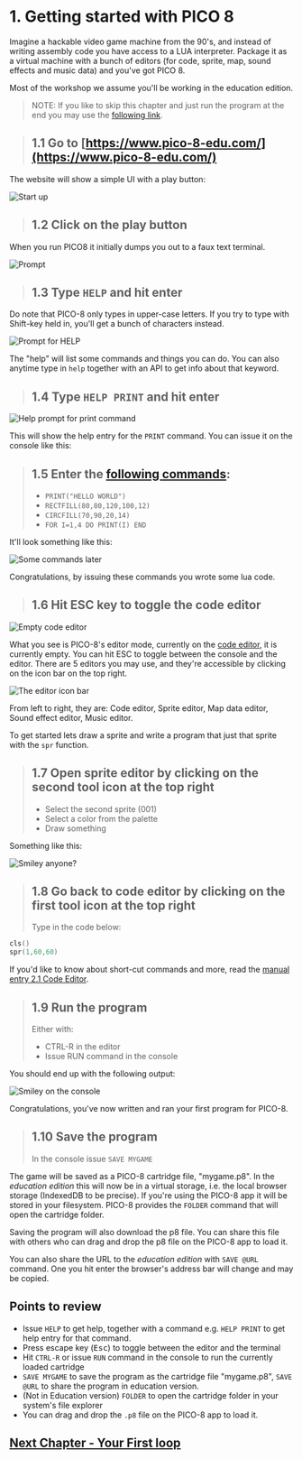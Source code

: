 # 1. Getting started with PICO 8

Imagine a hackable video game machine from the 90's, and instead of writing assembly code you have access to a LUA interpreter. Package it as a virtual machine with a bunch of editors (for code, sprite, map, sound effects and music data) and you've got PICO 8.

Most of the workshop we assume you'll be working in the education edition.

> NOTE: If you like to skip this chapter and just run the program at the end you may use the [following link](https://www.pico-8-edu.com/?c=Y2xzKCkKc3ByKDEsNjAsNjAp&g=wG6Aw-w06Cw-wsHQHQaAaAaw-wsXgaAaAaw-wsXg6Ew-wrHQHQqQqw-wy6Cw-w06A).

> ## 1.1 Go to [https://www.pico-8-edu.com/](https://www.pico-8-edu.com/)

The website will show a simple UI with a play button:

![Start up](./assets/1-start-edu.png)

> ## 1.2 Click on the play button

When you run PICO8 it initially dumps you out to a faux text terminal.

![Prompt](./assets/1-the-prompt.png)

> ## 1.3 Type `HELP` and hit enter

Do note that PICO-8 only types in upper-case letters. If you try to type with Shift-key held in, you'll get a bunch of characters instead.

![Prompt for HELP](./assets/1-prompt-help.png)

The "help" will list some commands and things you can do. You can also anytime type in `help` together with an API to get info about that keyword.

> ## 1.4 Type `HELP PRINT` and hit enter

![Help prompt for print command](./assets/1-print-help.png)

This will show the help entry for the `PRINT` command. You can issue it on the console like this:

> ## 1.5 Enter the [following commands](https://www.lexaloffle.com/dl/docs/pico-8_manual.html#_Hello_World):
>
> - `PRINT("HELLO WORLD")`
> - `RECTFILL(80,80,120,100,12)`
> - `CIRCFILL(70,90,20,14)`
> - `FOR I=1,4 DO PRINT(I) END`

It'll look something like this:

![Some commands later](./assets/1-four-first-commands.png)

Congratulations, by issuing these commands you wrote some lua code.

> ## 1.6 Hit ESC key to toggle the code editor

![Empty code editor](./assets/1-hello-code-editor.png)

What you see is PICO-8's editor mode, currently on the [code editor](https://www.lexaloffle.com/dl/docs/pico-8_manual.html#Code_Editor), it is currently empty. You can hit ESC to toggle between the console and the editor. There are 5 editors you may use, and they're accessible by clicking on the icon bar on the top right.

![The editor icon bar](./assets/1-icons.png)

From left to right, they are: Code editor, Sprite editor, Map data editor, Sound effect editor, Music editor.

To get started lets draw a sprite and write a program that just that sprite with the `spr` function.

> ## 1.7 Open sprite editor by clicking on the second tool icon at the top right
>
> - Select the second sprite (001)
> - Select a color from the palette
> - Draw something

Something like this:

![Smiley anyone?](./assets/1-draw-a-sprite.png)

> ## 1.8 Go back to code editor by clicking on the first tool icon at the top right
>
> Type in the code below:

```lua
cls()
spr(1,60,60)
```

If you'd like to know about short-cut commands and more, read the [manual entry 2.1 Code Editor](https://www.lexaloffle.com/dl/docs/pico-8_manual.html#Code_Editor).

> ## 1.9 Run the program
>
> Either with:
>
> - CTRL-R in the editor
> - Issue RUN command in the console

You should end up with the following output:

![Smiley on the console](./assets/1-first-program.png)

Congratulations, you've now written and ran your first program for PICO-8.

> ## 1.10 Save the program
>
> In the console issue `SAVE MYGAME`

The game will be saved as a PICO-8 cartridge file, "mygame.p8". In the _education edition_ this will now be in a virtual storage, i.e. the local browser storage (IndexedDB to be precise). If you're using the PICO-8 app it will be stored in your filesystem. PICO-8 provides the `FOLDER` command that will open the cartridge folder.

Saving the program will also download the p8 file. You can share this file with others who can drag and drop the p8 file on the PICO-8 app to load it.

You can also share the URL to the _education edition_ with `SAVE @URL` command. One you hit enter the browser's address bar will change and may be copied.

## Points to review

- Issue `HELP` to get help, together with a command e.g. `HELP PRINT` to get help entry for that command.
- Press escape key (<kbd>Esc</kbd>) to toggle between the editor and the terminal
- Hit `CTRL-R` or issue `RUN` command in the console to run the currently loaded cartridge
- `SAVE MYGAME` to save the program as the cartridge file "mygame.p8", `SAVE @URL` to share the program in education version.
- (Not in Education version) `FOLDER` to open the cartridge folder in your system's file explorer
- You can drag and drop the `.p8` file on the PICO-8 app to load it.

## [Next Chapter - Your First loop](./2-your-first-loop.md)
